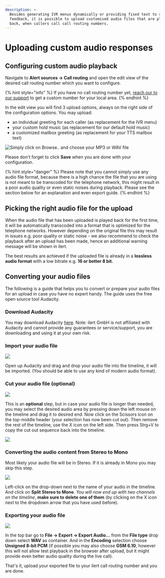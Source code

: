 ```yaml
---
description: >-
  Besides generating IVR menus dynamically or providing fixed text to speech
  feedback, it is possible to upload customised audio files that are played
  back, when callers call call routing numbers.
---
```


# Uploading custom audio responses

## Configuring custom audio playback

Navigate to **Alert sources -> Call routing** and open the edit view of the desired call routing number which you want to configure.

{% hint style="info" %}
If you have no call routing number yet, [reach our to our support](../../contact.md) to get a custom number for your local area.
{% endhint %}

In the edit view you will find 3 upload options, always on the right side of the configuration options. You may upload:

* an individual greeting for each caller (as replacement for the IVR menu)
* your custom hold music (as replacement for our default hold music)
* a customized mailbox greeting (as replacement for your TTS mailbox text)

![Simply click on Browse.. and choose your MP3 or WAV file](<../../.gitbook/assets/image (59).png>)

Please don't forget to click **Save** when you are done with your configuration.

{% hint style="danger" %}
Please note that you cannot simply use any audio file format, because there is a high chance the file that you are using is not meant to be transcoded for the telephone network, this might result in a poor audio quality or even static noises during playback. Please see the section below for an explanation and even export guide.
{% endhint %}

## Picking the right audio file for the upload

When the audio file that has been uploaded is played back for the first time, it will be automatically transcoded into a format that is optimized for the telephone networks. However depending on the original file this may result in issues e.g. poor quality or static noise - we also recommend to check the playback after an upload has been made, hence an additional warning message will be shown in ilert.

The best results are achieved if the uploaded file is already in a **lossless audio format** with a low bitrate e.g. **16 or better 8 bit.**

## Converting your audio files

The following is a guide that helps you to convert or prepare your audio files for an upload in case you have no expert handy. The guide uses the free open source tool Audacity.

### Download Audacity

You may download Audacity [here](https://www.audacityteam.org/). Note: ilert GmbH is not affiliated with Audacity and cannot provide any guarantees or service/support, you are downloading and using it at your own risk.

### Import your audio file

![](<../../.gitbook/assets/Screenshot 2022-05-04 at 13.01.54.png>)

Open up Audacity and drag and drop your audio file into the timeline, it will be imported. (You should be able to use any kind of modern audio format).

### Cut your audio file (optional)

![](<../../.gitbook/assets/Screenshot 2022-05-04 at 13.05.04.png>)

This is an **optional** step, but in case your audio file is longer than needed, you may select the desired audio area by pressing down the left mouse on the timeline and drag it to desired end. Now click on the Scissors icon on the top-middle header (your selection has now been cut out). Then remove the rest of the timeline, use the X icon on the left side. Then press Strg+V to copy the cut out sequence back into the timeline.

![](<../../.gitbook/assets/Screenshot 2022-05-04 at 13.08.32.png>)

### Converting the audio content from Stereo to Mono

Most likely your audio file will be in Stereo. If it is already in Mono you may skip this step.

![](<../../.gitbook/assets/Screenshot 2022-05-04 at 16.38.10.png>)

Left-click on the drop-down next to the name of your audio in the timeline. And click on **Split Stereo to Mono**. _You will now end up with two channels on the timeline_, **make sure to delete one of them** (by clicking on the X icon next to the dropdown arrow that you have used before).

### Exporting your audio file

![](<../../.gitbook/assets/Screenshot 2022-05-04 at 16.44.04.png>)

In the top bar go to **File -> Export -> Export Audio...** from the **File type** drop down select **WAV** as container. And in the **Encoding** selection choose **Unsigned 8-bit PCM** (if possible you may also choose **GSM 6.10**, however this will not allow test playback in the browser after upload, but it might provide even better audio quality during the live call).

That's it, upload your exported file to your ilert call routing number and you are done.

